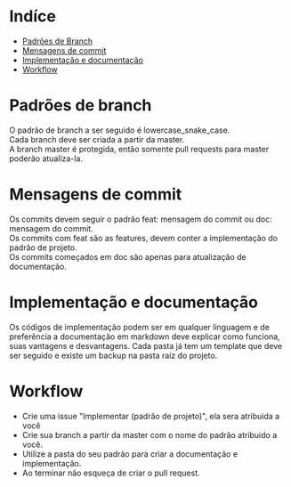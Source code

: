 # Indíce

- [Padrões de Branch](#padrões-de-branch)
- [Mensagens de commit](#mensagens-de-commit)
- [Implementação e documentação](#implementação-e-documentação)
- [Workflow](#workflow)

# Padrões de branch
 O padrão de branch a ser seguido é lowercase_snake_case.\
 Cada branch deve ser criada a partir da master. \
 A branch master é protegida, então somente pull requests para master poderão atualiza-la.

# Mensagens de commit
 Os commits devem seguir o padrão feat: mensagem do commit ou doc: mensagem do commit.\
 Os commits com feat são as features, devem conter a implementação do padrão de projeto.\
 Os commits começados em doc são apenas para atualização de documentação. 

# Implementação e documentação
 Os códigos de implementação podem ser em qualquer linguagem e de preferência a documentação em markdown deve explicar como funciona, suas vantagens e desvantagens. Cada pasta já tem um template que deve ser seguido e existe um backup na pasta raíz do projeto.

# Workflow

- Crie uma issue "Implementar (padrão de projeto)", ela sera atribuida a você
- Crie sua branch a partir da master com o nome do padrão atribuido a você.
- Utilize a pasta do seu padrão para criar a documentação e implementação.
- Ao terminar não esqueça de criar o pull request.
